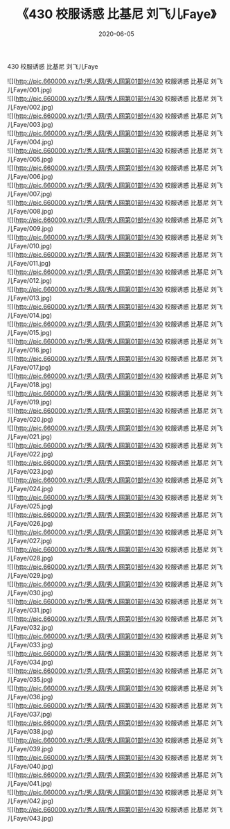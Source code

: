 ﻿---
layout: post
title:  《430 校服诱惑 比基尼 刘飞儿Faye》
date:   2020-06-05
img: http://pic.660000.xyz/1:/秀人网/秀人网第01部分/430 校服诱惑 比基尼 刘飞儿Faye/000.jpg
categories: [美女, 清纯, 唯美]
---

430 校服诱惑 比基尼 刘飞儿Faye

  ![](http://pic.660000.xyz/1:/秀人网/秀人网第01部分/430 校服诱惑 比基尼 刘飞儿Faye/001.jpg) <br> ![](http://pic.660000.xyz/1:/秀人网/秀人网第01部分/430 校服诱惑 比基尼 刘飞儿Faye/002.jpg) <br> ![](http://pic.660000.xyz/1:/秀人网/秀人网第01部分/430 校服诱惑 比基尼 刘飞儿Faye/003.jpg) <br> ![](http://pic.660000.xyz/1:/秀人网/秀人网第01部分/430 校服诱惑 比基尼 刘飞儿Faye/004.jpg) <br> ![](http://pic.660000.xyz/1:/秀人网/秀人网第01部分/430 校服诱惑 比基尼 刘飞儿Faye/005.jpg) <br> ![](http://pic.660000.xyz/1:/秀人网/秀人网第01部分/430 校服诱惑 比基尼 刘飞儿Faye/006.jpg) <br> ![](http://pic.660000.xyz/1:/秀人网/秀人网第01部分/430 校服诱惑 比基尼 刘飞儿Faye/007.jpg) <br> ![](http://pic.660000.xyz/1:/秀人网/秀人网第01部分/430 校服诱惑 比基尼 刘飞儿Faye/008.jpg) <br> ![](http://pic.660000.xyz/1:/秀人网/秀人网第01部分/430 校服诱惑 比基尼 刘飞儿Faye/009.jpg) <br> ![](http://pic.660000.xyz/1:/秀人网/秀人网第01部分/430 校服诱惑 比基尼 刘飞儿Faye/010.jpg) <br> ![](http://pic.660000.xyz/1:/秀人网/秀人网第01部分/430 校服诱惑 比基尼 刘飞儿Faye/011.jpg) <br> ![](http://pic.660000.xyz/1:/秀人网/秀人网第01部分/430 校服诱惑 比基尼 刘飞儿Faye/012.jpg) <br> ![](http://pic.660000.xyz/1:/秀人网/秀人网第01部分/430 校服诱惑 比基尼 刘飞儿Faye/013.jpg) <br> ![](http://pic.660000.xyz/1:/秀人网/秀人网第01部分/430 校服诱惑 比基尼 刘飞儿Faye/014.jpg) <br> ![](http://pic.660000.xyz/1:/秀人网/秀人网第01部分/430 校服诱惑 比基尼 刘飞儿Faye/015.jpg) <br> ![](http://pic.660000.xyz/1:/秀人网/秀人网第01部分/430 校服诱惑 比基尼 刘飞儿Faye/016.jpg) <br> ![](http://pic.660000.xyz/1:/秀人网/秀人网第01部分/430 校服诱惑 比基尼 刘飞儿Faye/017.jpg) <br> ![](http://pic.660000.xyz/1:/秀人网/秀人网第01部分/430 校服诱惑 比基尼 刘飞儿Faye/018.jpg) <br> ![](http://pic.660000.xyz/1:/秀人网/秀人网第01部分/430 校服诱惑 比基尼 刘飞儿Faye/019.jpg) <br> ![](http://pic.660000.xyz/1:/秀人网/秀人网第01部分/430 校服诱惑 比基尼 刘飞儿Faye/020.jpg) <br> ![](http://pic.660000.xyz/1:/秀人网/秀人网第01部分/430 校服诱惑 比基尼 刘飞儿Faye/021.jpg) <br> ![](http://pic.660000.xyz/1:/秀人网/秀人网第01部分/430 校服诱惑 比基尼 刘飞儿Faye/022.jpg) <br> ![](http://pic.660000.xyz/1:/秀人网/秀人网第01部分/430 校服诱惑 比基尼 刘飞儿Faye/023.jpg) <br> ![](http://pic.660000.xyz/1:/秀人网/秀人网第01部分/430 校服诱惑 比基尼 刘飞儿Faye/024.jpg) <br> ![](http://pic.660000.xyz/1:/秀人网/秀人网第01部分/430 校服诱惑 比基尼 刘飞儿Faye/025.jpg) <br> ![](http://pic.660000.xyz/1:/秀人网/秀人网第01部分/430 校服诱惑 比基尼 刘飞儿Faye/026.jpg) <br> ![](http://pic.660000.xyz/1:/秀人网/秀人网第01部分/430 校服诱惑 比基尼 刘飞儿Faye/027.jpg) <br> ![](http://pic.660000.xyz/1:/秀人网/秀人网第01部分/430 校服诱惑 比基尼 刘飞儿Faye/028.jpg) <br> ![](http://pic.660000.xyz/1:/秀人网/秀人网第01部分/430 校服诱惑 比基尼 刘飞儿Faye/029.jpg) <br> ![](http://pic.660000.xyz/1:/秀人网/秀人网第01部分/430 校服诱惑 比基尼 刘飞儿Faye/030.jpg) <br> ![](http://pic.660000.xyz/1:/秀人网/秀人网第01部分/430 校服诱惑 比基尼 刘飞儿Faye/031.jpg) <br> ![](http://pic.660000.xyz/1:/秀人网/秀人网第01部分/430 校服诱惑 比基尼 刘飞儿Faye/032.jpg) <br> ![](http://pic.660000.xyz/1:/秀人网/秀人网第01部分/430 校服诱惑 比基尼 刘飞儿Faye/033.jpg) <br> ![](http://pic.660000.xyz/1:/秀人网/秀人网第01部分/430 校服诱惑 比基尼 刘飞儿Faye/034.jpg) <br> ![](http://pic.660000.xyz/1:/秀人网/秀人网第01部分/430 校服诱惑 比基尼 刘飞儿Faye/035.jpg) <br> ![](http://pic.660000.xyz/1:/秀人网/秀人网第01部分/430 校服诱惑 比基尼 刘飞儿Faye/036.jpg) <br> ![](http://pic.660000.xyz/1:/秀人网/秀人网第01部分/430 校服诱惑 比基尼 刘飞儿Faye/037.jpg) <br> ![](http://pic.660000.xyz/1:/秀人网/秀人网第01部分/430 校服诱惑 比基尼 刘飞儿Faye/038.jpg) <br> ![](http://pic.660000.xyz/1:/秀人网/秀人网第01部分/430 校服诱惑 比基尼 刘飞儿Faye/039.jpg) <br> ![](http://pic.660000.xyz/1:/秀人网/秀人网第01部分/430 校服诱惑 比基尼 刘飞儿Faye/040.jpg) <br> ![](http://pic.660000.xyz/1:/秀人网/秀人网第01部分/430 校服诱惑 比基尼 刘飞儿Faye/041.jpg) <br> ![](http://pic.660000.xyz/1:/秀人网/秀人网第01部分/430 校服诱惑 比基尼 刘飞儿Faye/042.jpg) <br> ![](http://pic.660000.xyz/1:/秀人网/秀人网第01部分/430 校服诱惑 比基尼 刘飞儿Faye/043.jpg) <br>